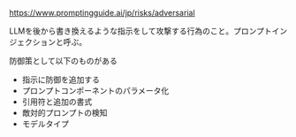 https://www.promptingguide.ai/jp/risks/adversarial

LLMを後から書き換えるような指示をして攻撃する行為のこと。プロンプトインジェクションと呼ぶ。

防御策として以下のものがある

 - 指示に防御を追加する
 - プロンプトコンポーネントのパラメータ化
 - 引用符と追加の書式
 - 敵対的プロンプトの検知
 - モデルタイプ